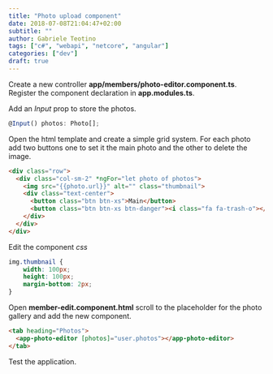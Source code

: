```yaml
---
title: "Photo upload component"
date: 2018-07-08T21:04:47+02:00
subtitle: ""
author: Gabriele Teotino
tags: ["c#", "webapi", "netcore", "angular"]
categories: ["dev"]
draft: true
---
```


<!--more-->

Create a new controller **app/members/photo-editor.component.ts**. Register the component declaration in **app.modules.ts**.

Add an *Input* prop to store the photos.

```typescript
@Input() photos: Photo[];
```

Open the html template and create a simple grid system. For each photo add two buttons one to set it the main photo and the other to delete the image.

```html
<div class="row">
  <div class="col-sm-2" *ngFor="let photo of photos">
    <img src="{{photo.url}}" alt="" class="thumbnail">
    <div class="text-center">
      <button class="btn btn-xs">Main</button>
      <button class="btn btn-xs btn-danger"><i class="fa fa-trash-o"></i></button>
    </div>
  </div>
</div>
```

Edit the component *css*
```css
img.thumbnail {
    width: 100px;
    height: 100px;
    margin-bottom: 2px;
}
```

Open **member-edit.component.html** scroll to the placeholder for the photo gallery and add the new component.

```html
<tab heading="Photos">
  <app-photo-editor [photos]="user.photos"></app-photo-editor>
</tab>
```

Test the application.

